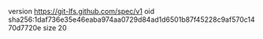 version https://git-lfs.github.com/spec/v1
oid sha256:1daf736e35e46eaba974aa0729d84ad1d6501b87f45228c9af570c1470d7720e
size 20
